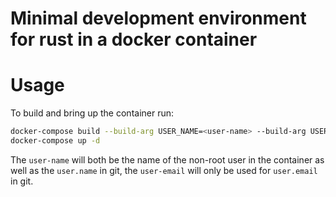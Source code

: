 # Minimal development environment for rust in a docker container

# Usage
To build and bring up the container run:
```bash
docker-compose build --build-arg USER_NAME=<user-name> --build-arg USER_EMAIL=<user-email>
docker-compose up -d
```
The `user-name`  will both be the name of the non-root user in the container as well as the `user.name` in git, the `user-email`  will only be used for `user.email`  in git. 